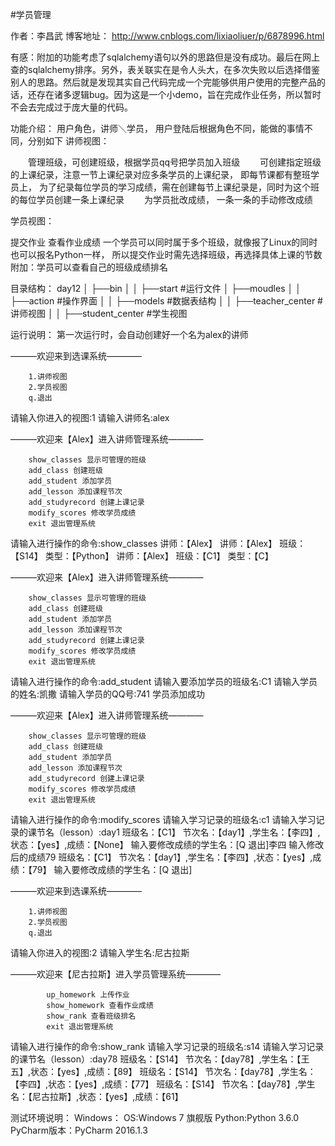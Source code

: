 #学员管理

作者：李昌武
博客地址：
http://www.cnblogs.com/lixiaoliuer/p/6878996.html

有感：附加的功能考虑了sqlalchemy语句以外的思路但是没有成功。最后在网上查的sqlalchemy排序。另外，表关联实在是令人头大，在多次失败以后选择借鉴别人的思路。然后就是发现其实自己代码完成一个完能够供用户使用的完整产品的话，还存在诸多逻辑bug。因为这是一个小demo，旨在完成作业任务，所以暂时不会去完成过于庞大量的代码。

功能介绍：
用户角色，讲师＼学员， 用户登陆后根据角色不同，能做的事情不同，分别如下
讲师视图：

　　管理班级，可创建班级，根据学员qq号把学员加入班级
　　可创建指定班级的上课纪录，注意一节上课纪录对应多条学员的上课纪录， 即每节课都有整班学员上， 为了纪录每位学员的学习成绩，需在创建每节上课纪录是，同时为这个班的每位学员创建一条上课纪录
　　为学员批改成绩， 一条一条的手动修改成绩

学员视图：

提交作业
查看作业成绩
一个学员可以同时属于多个班级，就像报了Linux的同时也可以报名Python一样， 所以提交作业时需先选择班级，再选择具体上课的节数
附加：学员可以查看自己的班级成绩排名


目录结构：
 day12
    │   ├──bin
    │   │    ├──start #运行文件
    │   ├──moudles 
    │   │    ├──action #操作界面
    │   │    ├──models #数据表结构
    │   │    ├──teacher_center #讲师视图
    │   │    ├──student_center #学生视图

运行说明：
第一次运行时，会自动创建好一个名为alex的讲师

———欢迎来到选课系统———— 

        1.讲师视图
        2.学员视图
        q.退出
        
请输入你进入的视图:1
请输入讲师名:alex

———欢迎来【Alex】进入讲师管理系统———— 

        show_classes 显示可管理的班级
        add_class 创建班级
        add_student 添加学员
        add_lesson 添加课程节次
        add_studyrecord 创建上课记录
        modify_scores 修改学员成绩
        exit 退出管理系统
        
请输入进行操作的命令:show_classes
讲师：【Alex】
讲师：【Alex】	班级：【S14】	类型：【Python】
讲师：【Alex】	班级：【C1】	类型：【C】

———欢迎来【Alex】进入讲师管理系统———— 

        show_classes 显示可管理的班级
        add_class 创建班级
        add_student 添加学员
        add_lesson 添加课程节次
        add_studyrecord 创建上课记录
        modify_scores 修改学员成绩
        exit 退出管理系统
        
请输入进行操作的命令:add_student
请输入要添加学员的班级名:C1
请输入学员的姓名:凯撒
请输入学员的QQ号:741
学员添加成功

———欢迎来【Alex】进入讲师管理系统———— 

        show_classes 显示可管理的班级
        add_class 创建班级
        add_student 添加学员
        add_lesson 添加课程节次
        add_studyrecord 创建上课记录
        modify_scores 修改学员成绩
        exit 退出管理系统
        
请输入进行操作的命令:modify_scores
请输入学习记录的班级名:c1
请输入学习记录的课节名（lesson）:day1
班级名：【C1】 节次名：【day1】,学生名：【李四】,状态：【yes】,成绩：【None】
输入要修改成绩的学生名：[Q 退出]李四
输入修改后的成绩79
班级名：【C1】 节次名：【day1】,学生名：【李四】,状态：【yes】,成绩：【79】
输入要修改成绩的学生名：[Q 退出]

———欢迎来到选课系统———— 

        1.讲师视图
        2.学员视图
        q.退出
        
请输入你进入的视图:2
请输入学生名:尼古拉斯

———欢迎来【尼古拉斯】进入学员管理系统———— 

            up_homework 上传作业
            show_homework 查看作业成绩
            show_rank 查看班级排名
            exit 退出管理系统
            
请输入进行操作的命令:show_rank
请输入学习记录的班级名:s14
请输入学习记录的课节名（lesson）:day78
班级名：【S14】 节次名：【day78】,学生名：【王五】,状态：【yes】,成绩：【89】
班级名：【S14】 节次名：【day78】,学生名：【李四】,状态：【yes】,成绩：【77】
班级名：【S14】 节次名：【day78】,学生名：【尼古拉斯】,状态：【yes】,成绩：【61】




测试环境说明：
Windows：
OS:Windows 7 旗舰版
Python:Python 3.6.0
PyCharm版本：PyCharm 2016.1.3





